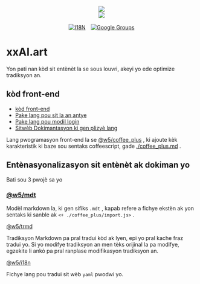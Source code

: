 <p align="center"><a href="https://xxai.art"><img src="https://cdn.jsdelivr.net/gh/xxai-art/doc/logo.svg"/></a><br/><a href="https://xxai.art"><img src="https://cdn.jsdelivr.net/gh/xxai-art/doc/xxai.svg"/></a></p><p align="center"><a href="https://github.com/xxai-art/doc#readme"><img alt="I18N" src="https://cdn.jsdelivr.net/gh/wactax/img/t.svg"/></a>　<a href="https://groups.google.com/u/0/g/xxai-art"><img alt="Google Groups" src="https://cdn.jsdelivr.net/gh/wactax/img/g-groups.svg"/></a></p>

# xxAI.art

Yon pati nan kòd sit entènèt la se sous louvri, akeyi yo ede optimize tradiksyon an.

## kòd front-end

* [kòd front-end](https://github.com/xxai-art/web)
* [Pake lang pou sit la an antye](https://github.com/xxai-art/web/tree/main/i18n)
* [Pake lang pou modil login](https://github.com/wacpkg/user/tree/main/ui.i18n)
* [Sitwèb Dokimantasyon ki gen plizyè lang](https://github.com/xxai-doc)

Lang pwogramasyon front-end la se [@w5/coffee_plus](http://npmjs.com/@w5/coffee_plus) , ki ajoute kèk karakteristik ki baze sou sentaks coffeescript, gade [./coffee_plus.md](./coffee_plus.md) .

## Entènasyonalizasyon sit entènèt ak dokiman yo

Bati sou 3 pwojè sa yo

### [@w5/mdt](https://www.npmjs.com/package/@w5/mdt)

Modèl markdown la, ki gen sifiks `.mdt` , kapab refere a fichye ekstèn ak yon sentaks ki sanble ak `<+ ./coffee_plus/import.js>` .

[@w5/trmd](https://www.npmjs.com/package/@w5/trmd)

Tradiksyon Markdown pa pral tradui kòd ak lyen, epi yo pral kache fraz tradui yo. Si yo modifye tradiksyon an men tèks orijinal la pa modifye, egzekite li ankò pa pral ranplase modifikasyon tradiksyon an.

[@w5/i18n](https://www.npmjs.com/package/@w5/i18n)

Fichye lang pou tradui sit wèb `yaml` pwodwi yo.

